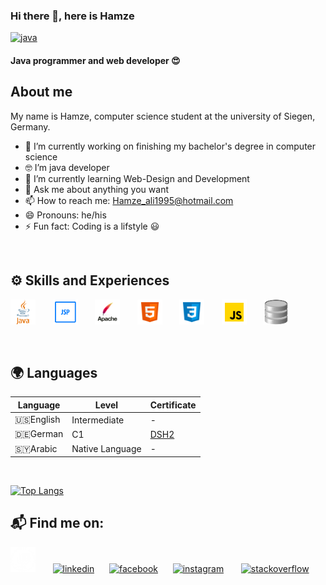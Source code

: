 
### Hi there 👋, here is Hamze

[<img src='https://media.giphy.com/media/xUA7bdpLxQhsSQdyog/giphy.gif' alt='java'>](https://github.com/hamzeali)

#### Java programmer and web developer :heart_eyes:
## About me
My name is Hamze, computer science student at the university of Siegen, Germany. 


- 🔭 I’m currently working on finishing my bachelor's degree in computer science
- :nerd_face: I’m java developer
- 🌱 I’m currently learning Web-Design and Development 
- 💬 Ask me about anything you want
- 📫 How to reach me: Hamze_ali1995@hotmail.com 
- 😄 Pronouns: he/his 
- ⚡ Fun fact: Coding is a lifstyle :smiley:

<br>

## :gear:  Skills and Experiences 

  [<img src='https://github.com/Hamzeali/Hamzeali/blob/main/git_images/java.png' alt='java' height='40'>](https://github.com/hamzeali) &nbsp; &nbsp; &nbsp;
  [<img src='https://github.com/Hamzeali/Hamzeali/blob/main/git_images/jsp.png' alt='jsp' height='40'>](https://github.com/hamzeali) &nbsp; &nbsp; &nbsp;
  [<img src='https://github.com/Hamzeali/Hamzeali/blob/main/git_images/apache.png' alt='apache' height='40'>](https://github.com/hamzeali) &nbsp; &nbsp; &nbsp;
  [<img src='https://github.com/Hamzeali/Hamzeali/blob/main/git_images/html.png' alt='html' height='40'>](https://github.com/hamzeali) &nbsp; &nbsp; &nbsp;
  [<img src='https://github.com/Hamzeali/Hamzeali/blob/main/git_images/css.png' alt='css' height='40'>](https://github.com/hamzeali) &nbsp; &nbsp; &nbsp;
  [<img src='https://github.com/Hamzeali/hamzeali/blob/main/git_images/javascript.png' alt='javascript' height='40'>](https://github.com/hamzeali) &nbsp; &nbsp; &nbsp;
  [<img src='https://github.com/Hamzeali/Hamzeali/blob/main/git_images/sqlite.png' alt='sqlite' height='40'>](https://github.com/hamzeali) 
  
  <br>
  
## :earth_africa: Languages

|Language          |Level                          |Certificate                         |
|------------------|-------------------------------|------------------------------------|
|🇺🇸English         |Intermediate                   |-                                   |
|🇩🇪German          |C1                             |[DSH2](https://www.dsh-germany.com/)|
|🇸🇾Arabic          |Native Language                |-                                   |

<br>

[![Top Langs](https://github-readme-stats.vercel.app/api/top-langs/?username=hamzeali&theme=dark)](https://github.com/hamzeali/)
 

## :mailbox_with_mail: Find me on:

[<img src='https://github.com/Hamzeali/hamzeali/blob/main/git_images/github-white.png' alt='github' height='40'>](https://github.com/hamzeali) &nbsp; &nbsp; &nbsp; [<img src='https://camo.githubusercontent.com/665dac6a71574988ad9e5cda9a9ce5fa664e4ae157b26e6178b2131a4f8fdf29/68747470733a2f2f7777772e6e696365706e672e636f6d2f706e672f66756c6c2f3931362d393136323736345f646f776e6c6f61642d69636f6e2d6c696e6b6564696e2d7376672d6570732d706e672d7073642d61692e706e67' alt='linkedin' height='40'>](https://www.linkedin.com/in/hamze-ali-65b000207/)&nbsp; &nbsp; &nbsp;  [<img src='https://camo.githubusercontent.com/c5af8c582fb2aea49d307b7e5708bd7d201efbcac10050299e7e925029d7c94c/68747470733a2f2f75706c6f61642e77696b696d656469612e6f72672f77696b6970656469612f636f6d6d6f6e732f632f63322f465f69636f6e2e737667' alt='facebook' height='40'>](https://www.facebook.com/hamzah.ali.5201)&nbsp; &nbsp; &nbsp;  [<img src='https://camo.githubusercontent.com/08223f7774c392785afa150e66ac5045f7c8969c4d4d2e7fdfeddd29f0ff447c/68747470733a2f2f63646e2e776f726c64766563746f726c6f676f2e636f6d2f6c6f676f732f696e7374616772616d2d323031362e737667' alt='instagram' height='40'>](https://www.instagram.com/hamzahali220/) &nbsp; &nbsp; &nbsp; [<img src='https://camo.githubusercontent.com/54b404409b6fe7e235adae660d5aacd44f40c465574dd82d76d5cb40b5106786/68747470733a2f2f63646e2e69636f6e73636f75742e636f6d2f69636f6e2f667265652f706e672d3235362f737461636b6f766572666c6f772d323735323036352d323238343838322e706e67' alt='stackoverflow' height='40'>](https://stackoverflow.com/users/6009908/h-ali)
